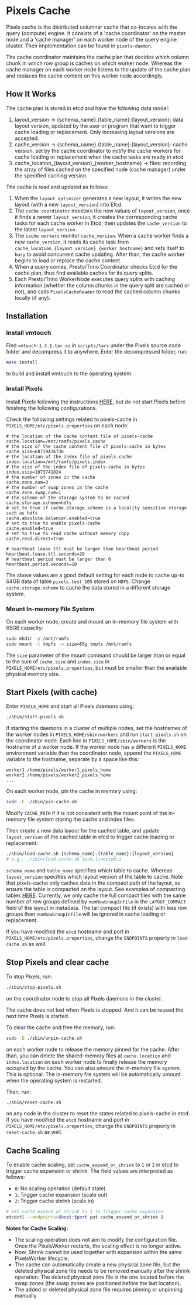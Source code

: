 # Pixels Cache
Pixels cache is the distributed columnar cache that co-locates with the query (compute) engine.
It consists of a 'cache coordinator' on the master node and a 'cache manager' on each worker node of the query engine cluster.
Their implementation can be found in `pixels-daemon`.

The cache coordinator maintains the cache plan that decides which column chunk in which row group is caches on which worker node.
Whereas the cache manager on each worker node listens to the update of the cache plan and replaces the cache content on this worker node accordingly.

## How It Works
The cache plan is stored in etcd and have the following data model:
1. layout_version -> {schema_name}.{table_name}:{layout_version}: data layout version, updated by the user or program that want to trigger cache loading or replacement. Only increasing layout versions are accepted.
2. cache_version -> {schema_name}.{table_name}:{layout_version}: cache version, set by the cache coordinator to notify the cache workers for cache loading or replacement when the cache tasks are ready in etcd.
3. cache_location_{layout_version}_{worker_hostname} -> files: recording the array of files cached on the specified node (cache manager) under the specified caching version.

The cache is read and updated as follows:
1. When the `layout optimizer` generates a new layout, it writes the new layout (with a new `layout_version`) into Etcd.
2. The `cache coordinator` monitors the new values of `layout_version`, once it finds a newer `layout_version`, it creates the corresponding cache tasks for each cache worker in Etcd, then updates the `cache_version` to the latest `layout_version`.
3. The `cache workers` monitor `cache_version`. When a cache worker finds a new `cache_version`, it reads its cache task from `cache_location_{layout_version}_{worker_hostname}` and sets itself to `busy` to avoid concurrent cache updating. After than, the cache worker begins to load or replace the cache content.
4. When a query comes, Presto/Trino Coordinator checks Etcd for the cache plan, thus find available caches for its query splits.
5. Each Presto/Trino WorkerNode executes query splits with caching information (whether the column chunks in the query split are cached or not), and calls `PixelsCacheReader` to read the cached column chunks locally (if any).

## Installation

### Install vmtouch
Find `vmtouch-1.3.1.tar.xz` in `scripts/tars` under the Pixels source code folder and decompress it to anywhere.
Enter the decompressed folder, run:
```bash
make install
```
to build and install vmtouch to the operating system.

### Install Pixels
Install Pixels following the instructions [HERE](../docs/INSTALL.md), but do not start Pixels before finishing the following configurations.

Check the following settings related to pixels-cache in `PIXELS_HOME/etc/pixels.properties` on each node:
```properties
# the location of the cache content file of pixels-cache
cache.location=/mnt/ramfs/pixels.cache
# the size of the cache content file of pixels-cache in bytes
cache.size=68719476736
# the location of the index file of pixels-cache
index.location=/mnt/ramfs/pixels.index
# the size of the index file of pixels-cache in bytes
index.size=1073741824
# the number of zones in the cache
cache.zone.num=3
# the number of swap zones in the cache
cache.zone.swap.num=1
# the scheme of the storage system to be cached
cache.storage.scheme=hdfs
# set to true if cache.storage.scheme is a locality sensitive storage such as hdfs
cache.absolute.balancer.enabled=true
# set to true to enable pixels-cache
cache.enabled=true
# set to true to read cache without memory copy
cache.read.direct=true

# heartbeat lease ttl must be larger than heartbeat period
heartbeat.lease.ttl.seconds=20
# heartbeat period must be larger than 0
heartbeat.period.seconds=10
```
The above values are a good default setting for each node to cache up-to 64GB data of table `pixels.test_105` stored on `HDFS`.
Change `cache.storage.scheme` to cache the data stored in a different storage system.

### Mount In-memory File System
On each worker node, create and mount an in-memory file system with 65GB capacity:
```bash
sudo mkdir -p /mnt/ramfs
sudo mount -t tmpfs -o size=65g tmpfs /mnt/ramfs
```
The `size` parameter of the mount command should be larger than or equal to the sum of `cache.size` and `index.size` in
`PIXELS_HOME/etc/pixels.properties`, but must be smaller than the available physical memory size.


## Start Pixels (with cache)

Enter `PIXELS_HOME` and start all Pixels daemons using:
```bash
./sbin/start-pixels.sh
```
If starting the daemons in a cluster of multiple nodes, set the hostnames of the worker nodes in `PIXELS_HOME/sbin/workers`
and run `start-pixels.sh` on the coordinator node. Each line in `PIXELS_HOME/sbin/workers` is the hostname of a
worker node. If the worker node has a different `PIXELS_HOME` environment variable than the coordinator node, append
the `PIXELS_HOME` variable to the hostname, separate by a space like this:
```properties
worker1 /home/pixels/worker1_pixels_home
worker2 /home/pixels/worker2_pixels_home
...
```

On each worker node, pin the cache in memory using:
```bash
sudo -E ./sbin/pin-cache.sh
```
Modify `CACHE_PATH` if it is not consistent with the mount point of the in-memory file system storing
the cache and index files.

Then create a new data layout for the cached table, and update `layout_version` of the cached table in etcd to trigger 
cache loading or replacement:
```bash
./sbin/load-cache.sh {schema_name}.{table_name}:{layout_version}
# e.g., ./sbin/load-cache.sh tpch.lineitem:1
```
`schema_name` and `table_name` specifies which table to cache.
Whereas `layout_version` specifies which layout version of the table to cache.
Note that pixels-cache only caches data in the compact path of the layout, so ensure the table is compacted on the layout.
See examples of compacting tables [HERE](../docs/TPC-H.md#data-compaction).
Currently, we only cache the full compact files with the same number of row groups defined by 
`numRowGroupInFile` in the `LAYOUT_COMPACT` field of the layout in metadata. The tail compact file 
(if exists) with less row groups than `numRowGroupInFile` will be ignored in cache loading or replacement.

If you have modified the `etcd` hostname and port in `PIXELS_HOME/etc/pixels.properties`, change the `ENDPOINTS` property
in `load-cache.sh` as well.

## Stop Pixels and clear cache
To stop Pixels, run:
```bash
./sbin/stop-pixels.sh
```
on the coordinator node to stop all Pixels daemons in the cluster.

The cache does not lost when Pixels is stopped. And it can be reused the next time Pixels is started.

To clear the cache and free the memory, run:
```bash
sudo -E ./sbin/unpin-cache.sh
```
on each worker node to release the memory pinned for the cache.
After than, you can delete the shared-memory files at `cache.location` and `index.location` on each worker node to
finally release the memory occupied by the cache.
You can also umount the in-memory file system. This is optional. The in-memory file system will be
automatically umount when the operating system is restarted.

Then, run:
```bash
./sbin/reset-cache.sh
```
on any node in the cluster to reset the states related to pixels-cache in etcd.
If you have modified the `etcd` hostname and port in `PIXELS_HOME/etc/pixels.properties`, change the `ENDPOINTS` property
in `reset-cache.sh` as well.

## Cache Scaling

To enable cache scaling, set `cache_expand_or_shrink` to `1` or `2` in etcd to trigger cache expansion or shrink.
The field values are interpreted as follows:
- `0`: No scaling operation (default state)
- `1`: Trigger cache expansion (scale out)
- `2`: Trigger cache shrink (scale in)

```bash
# Set cache_expand_or_shrink to 1 to trigger cache expansion
etcdctl --endpoints=$host:$port put cache_expand_or_shrink 1
```

**Notes for Cache Scaling:**

- The scaling operation does not aim to modify the configuration file. Once the PixelsWorker restarts, the scaling effect is no longer active.
- Now, Shrink cannot be used together with expansion within the same PixelsWorker lifecycle.
- The cache can automatically create a new physical zone file, but the deleted physical zone file needs to be removed manually after the shrink operation. The deleted physical zone file is the one located before the swap zones (the swap zones are positioned before the last location). 
- The added or deleted physical zone file requires pinning or unpinning manually.